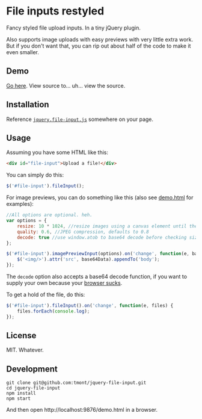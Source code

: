 # File inputs restyled
Fancy styled file upload inputs. In a tiny jQuery plugin.

Also supports image uploads with easy previews with very little extra work.
But if you don't want that, you can rip out about half of the code to make
it even smaller.

## Demo
[Go here](http://tmont.github.io/jquery-file-input/). View source to... uh... view the source.

## Installation
Reference [`jquery.file-input.js`](./jquery.file-input.js) somewhere on your page.

## Usage
Assuming you have some HTML like this:
```html
<div id="file-input">Upload a file!</div>
```

You can simply do this:
```javascript
$('#file-input').fileInput();
```

For image previews, you can do something like this (also see [demo.html](./demo.html) for
examples):

```javascript
//All options are optional. heh.
var options = {
	resize: 10 * 1024, //resize images using a canvas element until they're under 10KB
	quality: 0.6, //JPEG compression, defaults to 0.8
	decode: true //use window.atob to base64 decode before checking size
};

$('#file-input').imagePreviewInput(options).on('change', function(e, base64Data) {
	$('<img/>').attr('src', base64Data).appendTo('body');
});
```

The `decode` option also accepts a base64 decode function, if you want to supply your own
because your [browser sucks](http://stackoverflow.com/a/247261).

To get a hold of the file, do this:

```javascript
$('#file-input').fileInput().on('change', function(e, files) {
	files.forEach(console.log);
});
```


## License
MIT. Whatever.

## Development
```
git clone git@github.com:tmont/jquery-file-input.git
cd jquery-file-input
npm install
npm start
```

And then open http://localhost:9876/demo.html in a browser.
